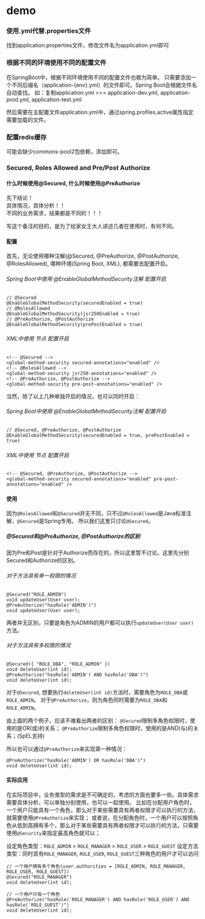 # demo

### 使用.yml代替.properties文件
找到application.properties文件，修改文件名为application.yml即可

### 根据不同的环境使用不同的配置文件
在SpringBoot中，根据不同环境使用不同的配置文件也极为简单。
只需要添加一个不同后缀名（application-{env}.yml）的文件即可。Spring Boot会根据文件名自动查找。
如：复制application.yml >>> application-dev.yml, application-prod.yml, application-test.yml

然后需要在主配置文件application.yml中，通过spring.profiles.active属性指定需要加载的文件。

### 配置redis缓存
可能会缺少commons-pool2包依赖，添加即可。

### Secured, Roles Allowed and Pre/Post Authorize 

#### 什么时候使用@Secured, 什么时候使用@PreAuthorize
先下结论！  
具体情况，具体分析！！  
不同的业务需求，结果都是不同的！！！

写这个备注的目的，是为了给家女王大人讲述几者在使用时，有何不同。

#### 配置
首先，无论使用哪种注解(@Secured, @PreAuthorize, @PostAuthorize, @RolesAllowed), 哪种环境(Spring Boot, XML), 都需要去配置开启。

###### Spring Boot中使用 @EnableGlobalMethodSecurity注解 配置开启
```
// @Secured
@EnableGlobalMethodSecurity(securedEnabled = true)  
// @RolesAllowed  
@EnableGlobalMethodSecurity(jsr250Enabled = true)  
// @PreAuthorize, @PostAuthorize  
@EnableGlobalMethodSecurity(prePostEnabled = true)
```

###### XML中使用 <global-method-security />节点 配置开启
```
<!-- @Secured -->
<global-method-security secured-annotations="enabled" />
<!-- @RolesAllowed -->
<global-method-security jsr250-annotations="enabled" />
<!-- @PreAuthorize, @PostAuthorize -->
<global-method-security pre-post-annotations="enabled" />
```

当然，除了以上几种单独开启的情况，也可以同时开启：
###### Spring Boot中使用 @EnableGlobalMethodSecurity注解 配置开启
```
// @Secured, @PreAuthorize, @PostAuthorize
@EnableGlobalMethodSecurity(securedEnabled = true, prePostEnabled = true)
```
###### XML中使用 <global-method-security />节点 配置开启
```
<!-- @Secured, @PreAuthorize, @PostAuthorize -->
<global-method-security secured-annotations="enabled" pre-post-annotations="enabled" />
```

#### 使用
因为`@RolesAllowed`和`@Secured`并无不同，只不过`@RolesAllowed`是Java标准注解，`@Secured`是Spring专用。
所以我们这里只讨论`@Secured`。
##### @Secured和@PreAuthorize, @PostAuthorize的区别
因为Pre和Post是针对于Authorize而存在的，所以这里暂不讨论。这里先分别Secured和Authorize的区别。
###### 对于方法具有单一权限的情况
```
@Secured("ROLE_ADMIN")
void updateUser(User user);
@PreAuthorize("hasRole('ADMIN')")
void updateUser(User user);
```
两者并无区别，只要是角色为ADMIN的用户都可以执行`updateUser(User user)`方法。
###### 对于方法具有多权限的情况
```
@Secured({ "ROLE_DBA", "ROLE_ADMIN" })
void deleteUser(int id);
@PreAuthorize("hasRole('ADMIN') AND hasRole('DBA')")
void deleteUser(int id);
```
对于`@Secured`, 想要执行`deleteUser(int id)`方法时，需要角色为`ROLE_DBA`或`ROLE_ADMIN`。
对于`@PreAuthorize`，则为角色同时需要为`ROLE_DBA`和`ROLE_ADMIN`。

由上面的两个例子，应该不难看出两者的区别：
`@Secured`限制多角色权限时，使用的是OR(或)的关系；
`@PreAuthorize`限制多角色权限时，使用的是AND(与)的关系；(SpEL支持)

所以也可以通过`@PreAuthorize`来实现第一种情况：
```
@PreAuthorize("hasRole('ADMIN') OR hasRole('DBA')")
void deleteUser(int id);
```

#### 实际应用
在实际项目中，业务类型的需求是不可确定的，考虑的方面也要多一些。具体需求需要具体分析，可以单独分别使用，也可以一起使用。
比如在分配用户角色时，一个用户只能具有一个角色，那么对于某些需要具有两者权限才可以执行的方法，就需要使用`@PreAuthorize`来实现；
或者说，在分配角色时，一个用户可以按照角色从低到高拥有多个，那么对于某些需要具有两者权限才可以执行的方法，只需要使用`@Security`来指定最高角色就可以；

设定角色类型：`ROLE_ADMIN` > `ROLE_MANAGER` > `ROLE_USER` > `ROLE_GUEST`
设定方法类型：同时具有`ROLE_MANAGER`, `ROLE_USER`, `ROLE_GUEST`三种角色的用户才可以访问
```
// 一个用户拥有多个角色(user.authorities = [ROLE_ADMIN, ROLE_MANAGER, ROLE_USER, ROLE_GUEST])
@Secured("ROLE_MANAGER")
void deleteUser(int id);

// 一个用户只有一个角色
@PreAuthorize("hasRole('ROLE_MANAGER') AND hasRole('ROLE_USER') AND hasRole('ROLE_GUEST')")
void deleteUser(int id);
```